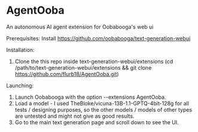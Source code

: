 # AgentOoba
An autonomous AI agent extension for Oobabooga's web ui

Prerequisites:
Install https://github.com/oobabooga/text-generation-webui

Installation:
1. Clone the this repo inside text-generation-webui/extensions (cd /path/to/text-generation-webui/extensions && git clone https://github.com/flurb18/AgentOoba.git)

Launching:
1. Launch Oobabooga with the option --extensions AgentOoba.
2. Load a model - I used TheBloke/vicuna-13B-1.1-GPTQ-4bit-128g for all tests / designing purposes, so the other models / models of other types are untested and might not give as good results.
3. Go to the main text generation page and scroll down to see the UI.
